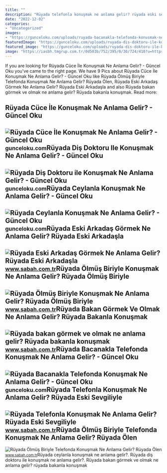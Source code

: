 ```yaml
---
title: ""
description: "Rüyada telefonla konuşmak ne anlama gelir? rüyada eski sevgiliyle"
date: "2022-12-02"
categories:
- "Uncategorized"
images:
- "https://gunceloku.com/uploads/ruyada-bacanakla-telefonda-konusmak-ne-anlama-gelir-623c5b85b219a.jpg"
featuredImage: "https://gunceloku.com/uploads/ruyada-dis-doktoru-ile-konusmak-ne-anlama-gelir-627b7eb12c053.jpg"
featured_image: "https://gunceloku.com/uploads/ruyada-dis-doktoru-ile-konusmak-ne-anlama-gelir-627b7eb12c053.jpg"
image: "https://iasbh.tmgrup.com.tr/0d503b/752/395/0/30/724/410?u=https://isbh.tmgrup.com.tr/sbh/2021/08/30/ruyada-telefonla-konusmak-ne-anlama-gelir-ruyada-eski-sevgiliyle-ve-tanidik-biriyle-telefonla-konusmak-anlami-nedir-1630318389081.jpg"
---
```


If you are looking for Rüyada Cüce İle Konuşmak Ne Anlama Gelir? - Güncel Oku you've came to the right page. We have 9 Pics about Rüyada Cüce İle Konuşmak Ne Anlama Gelir? - Güncel Oku like Rüyada Ölmüş Biriyle Telefonda Konuşmak Ne Anlama Gelir? Rüyada Ölen, Rüyada Eski Arkadaş Görmek Ne Anlama Gelir? Rüyada Eski Arkadaşla and also Rüyada bakan görmek ve olmak ne anlama gelir? Rüyada bakanla konuşmak. Read more:

Rüyada Cüce İle Konuşmak Ne Anlama Gelir? - Güncel Oku
------------------------------------------------------

 ![Rüyada Cüce İle Konuşmak Ne Anlama Gelir? - Güncel Oku](https://gunceloku.com/uploads/ruyada-cuce-ile-konusmak-ne-anlama-gelir-623f09a2115a6.jpg) <small>gunceloku.com</small>Rüyada Diş Doktoru Ile Konuşmak Ne Anlama Gelir? - Güncel Oku
-------------------------------------------------------------

 ![Rüyada Diş Doktoru ile Konuşmak Ne Anlama Gelir? - Güncel Oku](https://gunceloku.com/uploads/ruyada-dis-doktoru-ile-konusmak-ne-anlama-gelir-627b7eb12c053.jpg) <small>gunceloku.com</small>Rüyada Ceylanla Konuşmak Ne Anlama Gelir? - Güncel Oku
------------------------------------------------------

 ![Rüyada Ceylanla Konuşmak Ne Anlama Gelir? - Güncel Oku](https://gunceloku.com/uploads/ruyada-ceylanla-konusmak-ne-anlama-gelir-626bcd712255e.jpg) <small>gunceloku.com</small>Rüyada Eski Arkadaş Görmek Ne Anlama Gelir? Rüyada Eski Arkadaşla
-----------------------------------------------------------------

 ![Rüyada Eski Arkadaş Görmek Ne Anlama Gelir? Rüyada Eski Arkadaşla](https://iasbh.tmgrup.com.tr/54d252/650/344/0/39/724/419?u=https://isbh.tmgrup.com.tr/sbh/2022/05/25/ruyada-eski-arkadas-gormek-ne-anlama-gelir-ruyada-eski-arkadasla-konusmak-de-ne-anlama-gelir-1653460543677.jpg) <small>www.sabah.com.tr</small>Rüyada Ölmüş Biriyle Konuşmak Ne Anlama Gelir? Rüyada Ölmüş Biriyle
-------------------------------------------------------------------

 ![Rüyada Ölmüş Biriyle Konuşmak Ne Anlama Gelir? Rüyada Ölmüş Biriyle](https://iasbh.tmgrup.com.tr/4a1bda/650/344/0/43/722/421?u=https://isbh.tmgrup.com.tr/sbh/2022/06/30/ruyada-olmus-biriyle-konusmak-ne-anlama-gelir-ruyada-olmus-biriyle-konusmanin-anlami-1656581893384.jpg) <small>www.sabah.com.tr</small>Rüyada Bakan Görmek Ve Olmak Ne Anlama Gelir? Rüyada Bakanla Konuşmak
---------------------------------------------------------------------

 ![Rüyada bakan görmek ve olmak ne anlama gelir? Rüyada bakanla konuşmak](https://iasbh.tmgrup.com.tr/fb6ad4/650/344/0/18/721/398?u=https://isbh.tmgrup.com.tr/sbh/2021/09/23/ruyada-bakan-gormek-ne-anlama-gelir-ruyada-bakanla-konusmak-ne-demek-1632382328353.jpg) <small>www.sabah.com.tr</small>Rüyada Bacanakla Telefonda Konuşmak Ne Anlama Gelir? - Güncel Oku
-----------------------------------------------------------------

 ![Rüyada Bacanakla Telefonda Konuşmak Ne Anlama Gelir? - Güncel Oku](https://gunceloku.com/uploads/ruyada-bacanakla-telefonda-konusmak-ne-anlama-gelir-623c5b85b219a.jpg) <small>gunceloku.com</small>Rüyada Telefonla Konuşmak Ne Anlama Gelir? Rüyada Eski Sevgiliyle
-----------------------------------------------------------------

 ![Rüyada Telefonla Konuşmak Ne Anlama Gelir? Rüyada Eski Sevgiliyle](https://iasbh.tmgrup.com.tr/0d503b/752/395/0/30/724/410?u=https://isbh.tmgrup.com.tr/sbh/2021/08/30/ruyada-telefonla-konusmak-ne-anlama-gelir-ruyada-eski-sevgiliyle-ve-tanidik-biriyle-telefonla-konusmak-anlami-nedir-1630318389081.jpg) <small>www.sabah.com.tr</small>Rüyada Ölmüş Biriyle Telefonda Konuşmak Ne Anlama Gelir? Rüyada Ölen
--------------------------------------------------------------------

 ![Rüyada Ölmüş Biriyle Telefonda Konuşmak Ne Anlama Gelir? Rüyada Ölen](https://iasbh.tmgrup.com.tr/c41d39/650/344/0/0/724/380?u=https://isbh.tmgrup.com.tr/sbh/2022/09/03/ruyada-olmus-biriyle-telefonda-konusmak-ne-anlama-gelir-ruyada-olen-biriyle-telefonda-konusmanin-anlami-1662209001244.jpg) <small>www.sabah.com.tr</small>Rüyada ceylanla konuşmak ne anlama gelir?. Rüyada diş doktoru ile konuşmak ne anlama gelir?. Rüyada bakan görmek ve olmak ne anlama gelir? rüyada bakanla konuşmak
